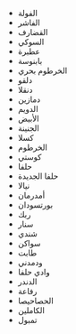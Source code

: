 - الفولة
- الفاشر
- القضارف
- السوكي
- عطبرة
- بابنوسة
- الخرطوم بحري
- دلقو
- دنقلا
- دمازين
- الدويم
- الأبيض
- الجنينة
- كسلا
- الخرطوم
- كوستي
- حلفا
- حلفا الجديدة
- نيالا
- أمدرمان
- بورتسودان
- ربك
- سنار
- شندي
- سواكن
- طابت
- ودمدني
- وادي حلفا
- الدندر
- رفاعة
- الحصاحيصا
- الكاملين
- تمبول


